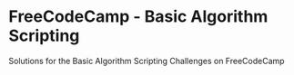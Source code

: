 # FreeCodeCamp - Basic Algorithm Scripting
Solutions for the Basic Algorithm Scripting Challenges on FreeCodeCamp
